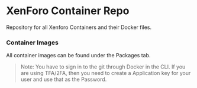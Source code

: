 # XenForo Container Repo
Repository for all Xenforo Containers and their Docker files.

### Container Images
All container images can be found under the Packages tab.

> Note: You have to sign in to the git through Docker in the CLI. If you are using TFA/2FA, then you need to create a Application key for your user and use that as the Password.